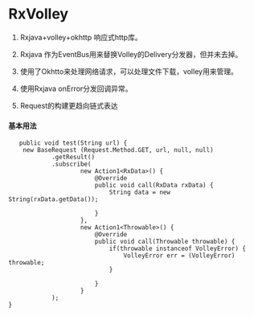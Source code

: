 # RxVolley



1. Rxjava+volley+okhttp 响应式http库。

2. Rxjava 作为EventBus用来替换Volley的Delivery分发器，但并未去掉。

3. 使用了Okhtto来处理网络请求，可以处理文件下载，volley用来管理。

4. 使用Rxjava onError分发回调异常。

5. Request的构建更趋向链式表达



####  基本用法

       public void test(String url) {
        new BaseRequest (Request.Method.GET, url, null, null)
                .getResult()
                .subscribe(
                        new Action1<RxData>() {
                            @Override
                            public void call(RxData rxData) {
                                String data = new String(rxData.getData());
                                
                            }
                        },
                        new Action1<Throwable>() {
                            @Override
                            public void call(Throwable throwable) {
                                if(throwable instanceof VolleyError) {
                                    VolleyError err = (VolleyError) throwable;
                                }
                               
                            }
                        }
                );
    }
    
    
